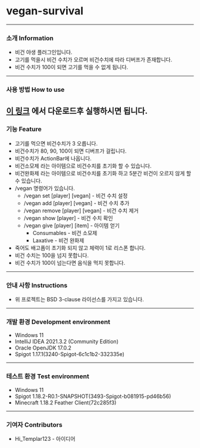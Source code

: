 # vegan-survival
---
### 소개 Information
* 비건 야생 플러그인입니다.
* 고기를 먹을시 비건 수치가 오르며 비건수치에 따라 디버프가 존재합니다.
* 비건 수치가 100이 되면 고기를 먹을 수 없게 됩니다.
---
### 사용 방법 How to use
[이 링크](https://github.com/Jongye0l/vegan-survival/releases/latest) 에서 다운로드후 실행하시면 됩니다.
---
### 기능 Feature
* 고기를 먹으면 비건수치가 3 오릅니다.
* 비건수치가 80, 90, 100이 되면 디버프가 걸립니다.
* 비건수치가 ActionBar에 나옵니다.
* 비건소모제 라는 아이템으로 비건수치를 초기화 할 수 있습니다.
* 비건완화제 라는 아이템으로 비건수치를 초기화 하고 5분간 비건이 오르지 않게 할 수 있습니다.
* /vegan 명령어가 있습니다.
    * /vegan set [player] [vegan] - 비건 수치 설정
    * /vegan add [player] [vegan] - 비건 수치 추가
    * /vegan remove [player] [vegan] - 비건 수치 제거
    * /vegan show [player] - 비건 수치 확인
    * /vegan give [player] [item] - 아이템 얻기
        * Consumables - 비건 소모제
        * Laxative - 비건 완화제
* 죽어도 배고픔이 초기화 되지 않고 체력이 1로 리스폰 합니다.
* 비건 수치는 100을 넘지 못합니다.
* 비건 수치가 100이 넘는다면 음식을 먹지 못합니다.
---
### 안내 사항 Instructions
* 위 프로젝트는 BSD 3-clause 라이선스를 가지고 있습니다.
---
### 개발 환경 Development environment
* Windows 11
* IntelliJ IDEA 2021.3.2 (Community Edition)
* Oracle OpenJDK 17.0.2
* Spigot 1.17.1(3240-Spigot-6c1c1b2-332335e)
---
### 테스트 환경 Test environment
* Windows 11
* Spigot 1.18.2-R0.1-SNAPSHOT(3493-Spigot-b081915-pd46b56)
* Minecraft 1.18.2 Feather Client(72c285f3)
---
### 기여자 Contributors
* Hi_Templar123 - 아이디어
